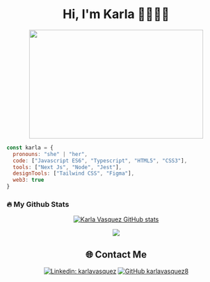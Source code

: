 <h1 align="center"> Hi, I'm Karla 👋👩🏻‍💻</h1>

<div align="center">
  <img src="https://media.giphy.com/media/BACNp4PYgXACSPujxi/giphy.gif" width="400" height="250"/>
</div>

```js
const karla = {
  pronouns: "she" | "her",
  code: ["Javascript ES6", "Typescript", "HTML5", "CSS3"],
  tools: ["Next Js", "Node", "Jest"],
  designTools: ["Tailwind CSS", "Figma"],
  web3: true
}
```

### :fire: My Github Stats

<div align="center">

[![Karla Vasquez GitHub stats](https://github-readme-stats.vercel.app/api?username=karlavasquez8&show_icons=true&theme=radical)
](https://github.com/karlavasquez8/github-readme-stats)

![](https://github-readme-streak-stats.herokuapp.com/?user=karlavasquez8&theme=radical)


## 🌐 Contact Me 
<div align="center">

[![Linkedin: karlavasquez](https://img.shields.io/badge/karlavasquez-blue?style=flat-square&logo=Linkedin&logoColor=white&link=https://www.linkedin.com/in/karlavasquez/)](https://www.linkedin.com/in/karla-vasquez-47633b112/)
[![GitHub karlavasquez8](https://img.shields.io/github/followers/karlavasquez8?label=follow&style=social)](https://github.com/karlavasquez8)
